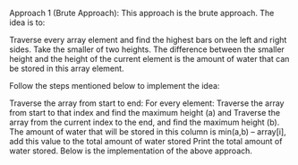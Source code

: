 Approach 1 (Brute Approach): This approach is the brute approach. The idea is to:

Traverse every array element and find the highest bars on the left and right sides. Take the smaller of two heights. The difference between the smaller height and the height of the current element is the amount of water that can be stored in this array element.

Follow the steps mentioned below to implement the idea:

Traverse the array from start to end:
For every element: 
Traverse the array from start to that index and find the maximum height (a) and 
Traverse the array from the current index to the end, and find the maximum height (b).
The amount of water that will be stored in this column is min(a,b) – array[i], add this value to the total amount of water stored
Print the total amount of water stored.
Below is the implementation of the above approach.